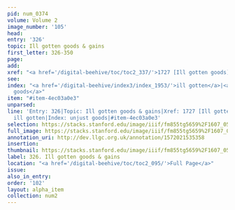 ```yaml
---
pid: num_0374
volume: Volume 2
image_number: '105'
head: 
entry: '326'
topic: Ill gotten goods & gains
first_letter: 326-350
page: 
add: 
xref: "<a href='/digital-beehive/toc/toc2_337/'>1727 [Ill gotten goods]</a>"
see: 
index: "<a href='/digital-beehive/index3/index_1953/'>ill gotten</a>|<a href='/digital-beehive/index5/index_4397/'>unjust
  goods</a>"
item: "#item-4ec03a0e3"
unparsed: 
line: 'Entry: 326|Topic: Ill gotten goods & gains|Xref: 1727 [Ill gotten goods]|Index:
  ill gotten|Index: unjust goods|#item-4ec03a0e3'
selection: https://stacks.stanford.edu/image/iiif/fm855tg5659%2F1607_0572/311,2332,3018,795/full/0/default.jpg
full_image: https://stacks.stanford.edu/image/iiif/fm855tg5659%2F1607_0572/full/full/0/default.jpg
annotation_uri: http://dev.llgc.org.uk/annotation/1572021535358
insertion: 
thumbnail: https://stacks.stanford.edu/image/iiif/fm855tg5659%2F1607_0572/311,2332,600,180/250,/0/default.jpg
label: 326. Ill gotten goods & gains
location: "<a href='/digital-beehive/toc/toc2_095/'>Full Page</a>"
issue: 
also_in_entry: 
order: '102'
layout: alpha_item
collection: num2
---
```

